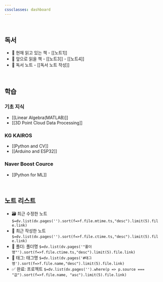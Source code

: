 ```yaml
---
cssclasses: dashboard
---
```


<br>

## 독서 
- 📗 현재 읽고 있는 책 - [[노트1]] 
- 📕 앞으로 읽을 책 - [[노트3]] - [[노트4]] 
- 📘 독서 노트 - [[독서 노트 작성]] 
<br>

## 학습 

### 기초 지식
- [[Linear Algebra(MATLAB)]]
- [[3D Point Cloud Data Processing]]

### KG KAIROS
- [[Python and CV]]
- [[Arduino and ESP32]]

### Naver Boost Cource
- [[Python for ML]]
<br>

## 노트 리스트 
- 🗃 최근 수정한 노트 `$=dv.list(dv.pages('').sort(f=>f.file.mtime.ts,"desc").limit(5).file.link)` 
- 📝 최근 작성한 노트 `$=dv.list(dv.pages('').sort(f=>f.file.ctime.ts,"desc").limit(5).file.link)` 
- 📁 폴더: 폴더명 `$=dv.list(dv.pages('"폴더명"').sort(f=>f.file.ctime.ts,"desc").limit(5).file.link)` 
- 🔖 태그: 태그명 `$=dv.list(dv.pages('#태그명').sort(f=>f.file.name,"desc").limit(5).file.link)` 
- ✅ 완료: 프로젝트 `$=dv.list(dv.pages('').where(p => p.source === "값").sort(f=>f.file.name, "asc").limit(5).file.link)`